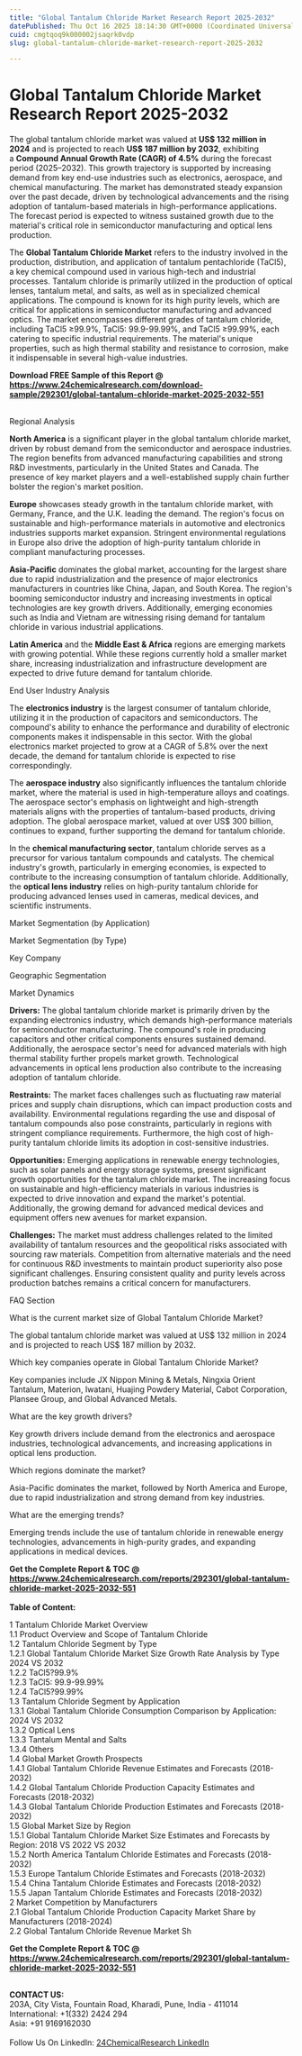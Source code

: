 ```yaml
---
title: "Global Tantalum Chloride Market Research Report 2025-2032"
datePublished: Thu Oct 16 2025 18:14:30 GMT+0000 (Coordinated Universal Time)
cuid: cmgtqoq9k000002jsaqrk0vdp
slug: global-tantalum-chloride-market-research-report-2025-2032

---
```


# Global Tantalum Chloride Market Research Report 2025-2032

<p>The global tantalum chloride market was valued at <strong>US$ 132 million in 2024</strong> and is projected to reach <strong>US$ 187 million by 2032</strong>, exhibiting a <strong>Compound Annual Growth Rate (CAGR) of 4.5%</strong> during the forecast period (2025–2032). This growth trajectory is supported by increasing demand from key end-use industries such as electronics, aerospace, and chemical manufacturing. The market has demonstrated steady expansion over the past decade, driven by technological advancements and the rising adoption of tantalum-based materials in high-performance applications. The forecast period is expected to witness sustained growth due to the material's critical role in semiconductor manufacturing and optical lens production.</p><p>
</p><p>The <strong>Global Tantalum Chloride Market</strong> refers to the industry involved in the production, distribution, and application of tantalum pentachloride (TaCl5), a key chemical compound used in various high-tech and industrial processes. Tantalum chloride is primarily utilized in the production of optical lenses, tantalum metal, and salts, as well as in specialized chemical applications. The compound is known for its high purity levels, which are critical for applications in semiconductor manufacturing and advanced optics. The market encompasses different grades of tantalum chloride, including TaCl5 ≥99.9%, TaCl5: 99.9-99.99%, and TaCl5 ≥99.99%, each catering to specific industrial requirements. The material's unique properties, such as high thermal stability and resistance to corrosion, make it indispensable in several high-value industries.</p><div><b>Download FREE Sample of this Report @ 
            <a href="https://www.24chemicalresearch.com/download-sample/292301/global-tantalum-chloride-market-2025-2032-551">
            https://www.24chemicalresearch.com/download-sample/292301/global-tantalum-chloride-market-2025-2032-551</a></b></div><br><p>
Regional Analysis</p><p>
</p><p><strong>North America</strong> is a significant player in the global tantalum chloride market, driven by robust demand from the semiconductor and aerospace industries. The region benefits from advanced manufacturing capabilities and strong R&amp;D investments, particularly in the United States and Canada. The presence of key market players and a well-established supply chain further bolster the region's market position.</p><p>
</p><p><strong>Europe</strong> showcases steady growth in the tantalum chloride market, with Germany, France, and the U.K. leading the demand. The region's focus on sustainable and high-performance materials in automotive and electronics industries supports market expansion. Stringent environmental regulations in Europe also drive the adoption of high-purity tantalum chloride in compliant manufacturing processes.</p><p>
</p><p><strong>Asia-Pacific</strong> dominates the global market, accounting for the largest share due to rapid industrialization and the presence of major electronics manufacturers in countries like China, Japan, and South Korea. The region's booming semiconductor industry and increasing investments in optical technologies are key growth drivers. Additionally, emerging economies such as India and Vietnam are witnessing rising demand for tantalum chloride in various industrial applications.</p><p>
</p><p><strong>Latin America</strong> and the <strong>Middle East &amp; Africa</strong> regions are emerging markets with growing potential. While these regions currently hold a smaller market share, increasing industrialization and infrastructure development are expected to drive future demand for tantalum chloride.</p><p>
End User Industry Analysis</p><p>
</p><p>The <strong>electronics industry</strong> is the largest consumer of tantalum chloride, utilizing it in the production of capacitors and semiconductors. The compound's ability to enhance the performance and durability of electronic components makes it indispensable in this sector. With the global electronics market projected to grow at a CAGR of 5.8% over the next decade, the demand for tantalum chloride is expected to rise correspondingly.</p><p>
</p><p>The <strong>aerospace industry</strong> also significantly influences the tantalum chloride market, where the material is used in high-temperature alloys and coatings. The aerospace sector's emphasis on lightweight and high-strength materials aligns with the properties of tantalum-based products, driving adoption. The global aerospace market, valued at over US$ 300 billion, continues to expand, further supporting the demand for tantalum chloride.</p><p>
</p><p>In the <strong>chemical manufacturing sector</strong>, tantalum chloride serves as a precursor for various tantalum compounds and catalysts. The chemical industry's growth, particularly in emerging economies, is expected to contribute to the increasing consumption of tantalum chloride. Additionally, the <strong>optical lens industry</strong> relies on high-purity tantalum chloride for producing advanced lenses used in cameras, medical devices, and scientific instruments.</p><p>
Market Segmentation (by Application)</p><p>
</p><p>
Market Segmentation (by Type)</p><p>
</p><p>
Key Company</p><p>
</p><p>
Geographic Segmentation</p><p>
</p><p>
Market Dynamics</p><p>
</p><p><strong>Drivers:</strong> The global tantalum chloride market is primarily driven by the expanding electronics industry, which demands high-performance materials for semiconductor manufacturing. The compound's role in producing capacitors and other critical components ensures sustained demand. Additionally, the aerospace sector's need for advanced materials with high thermal stability further propels market growth. Technological advancements in optical lens production also contribute to the increasing adoption of tantalum chloride.</p><p>
</p><p><strong>Restraints:</strong> The market faces challenges such as fluctuating raw material prices and supply chain disruptions, which can impact production costs and availability. Environmental regulations regarding the use and disposal of tantalum compounds also pose constraints, particularly in regions with stringent compliance requirements. Furthermore, the high cost of high-purity tantalum chloride limits its adoption in cost-sensitive industries.</p><p>
</p><p><strong>Opportunities:</strong> Emerging applications in renewable energy technologies, such as solar panels and energy storage systems, present significant growth opportunities for the tantalum chloride market. The increasing focus on sustainable and high-efficiency materials in various industries is expected to drive innovation and expand the market's potential. Additionally, the growing demand for advanced medical devices and equipment offers new avenues for market expansion.</p><p>
</p><p><strong>Challenges:</strong> The market must address challenges related to the limited availability of tantalum resources and the geopolitical risks associated with sourcing raw materials. Competition from alternative materials and the need for continuous R&amp;D investments to maintain product superiority also pose significant challenges. Ensuring consistent quality and purity levels across production batches remains a critical concern for manufacturers.</p><p>
FAQ Section</p><p>
What is the current market size of Global Tantalum Chloride Market?</p><p>
</p><p>The global tantalum chloride market was valued at US$ 132 million in 2024 and is projected to reach US$ 187 million by 2032.</p><p>
Which key companies operate in Global Tantalum Chloride Market?</p><p>
</p><p>Key companies include JX Nippon Mining &amp; Metals, Ningxia Orient Tantalum, Materion, Iwatani, Huajing Powdery Material, Cabot Corporation, Plansee Group, and Global Advanced Metals.</p><p>
What are the key growth drivers?</p><p>
</p><p>Key growth drivers include demand from the electronics and aerospace industries, technological advancements, and increasing applications in optical lens production.</p><p>
Which regions dominate the market?</p><p>
</p><p>Asia-Pacific dominates the market, followed by North America and Europe, due to rapid industrialization and strong demand from key industries.</p><p>
What are the emerging trends?</p><p>
</p><p>Emerging trends include the use of tantalum chloride in renewable energy technologies, advancements in high-purity grades, and expanding applications in medical devices.</p>

<div><b>Get the Complete Report & TOC @ 
            <a href="https://www.24chemicalresearch.com/reports/292301/global-tantalum-chloride-market-2025-2032-551">
            https://www.24chemicalresearch.com/reports/292301/global-tantalum-chloride-market-2025-2032-551</a></b></div><br>
            <b>Table of Content:</b><p>1 Tantalum Chloride Market Overview<br />
    1.1 Product Overview and Scope of Tantalum Chloride<br />
    1.2 Tantalum Chloride Segment by Type<br />
        1.2.1 Global Tantalum Chloride Market Size Growth Rate Analysis by Type 2024 VS 2032<br />
        1.2.2 TaCl5?99.9%<br />
        1.2.3 TaCl5: 99.9-99.99%<br />
        1.2.4 TaCl5?99.99%<br />
    1.3 Tantalum Chloride Segment by Application<br />
        1.3.1 Global Tantalum Chloride Consumption Comparison by Application: 2024 VS 2032<br />
        1.3.2 Optical Lens<br />
        1.3.3 Tantalum Mental and Salts<br />
        1.3.4 Others<br />
    1.4 Global Market Growth Prospects<br />
        1.4.1 Global Tantalum Chloride Revenue Estimates and Forecasts (2018-2032)<br />
        1.4.2 Global Tantalum Chloride Production Capacity Estimates and Forecasts (2018-2032)<br />
        1.4.3 Global Tantalum Chloride Production Estimates and Forecasts (2018-2032)<br />
    1.5 Global Market Size by Region<br />
        1.5.1 Global Tantalum Chloride Market Size Estimates and Forecasts by Region: 2018 VS 2022 VS 2032<br />
        1.5.2 North America Tantalum Chloride Estimates and Forecasts (2018-2032)<br />
        1.5.3 Europe Tantalum Chloride Estimates and Forecasts (2018-2032)<br />
        1.5.4 China Tantalum Chloride Estimates and Forecasts (2018-2032)<br />
        1.5.5 Japan Tantalum Chloride Estimates and Forecasts (2018-2032)<br />
2 Market Competition by Manufacturers<br />
    2.1 Global Tantalum Chloride Production Capacity Market Share by Manufacturers (2018-2024)<br />
    2.2 Global Tantalum Chloride Revenue Market Sh</p>

<div><b>Get the Complete Report & TOC @ 
            <a href="https://www.24chemicalresearch.com/reports/292301/global-tantalum-chloride-market-2025-2032-551">
            https://www.24chemicalresearch.com/reports/292301/global-tantalum-chloride-market-2025-2032-551</a></b></div><br>

<b>CONTACT US:</b><br>
            203A, City Vista, Fountain Road, Kharadi, Pune, India - 411014<br>
            International: +1(332) 2424 294<br>
            Asia: +91 9169162030 <br><br>
            Follow Us On LinkedIn: <a href="https://www.linkedin.com/company/24chemicalresearch/">24ChemicalResearch LinkedIn</a>